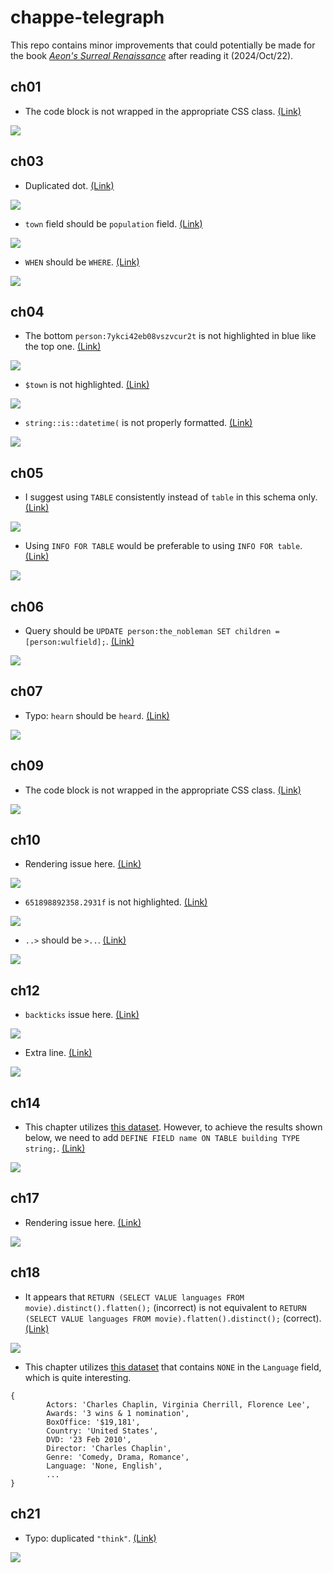 # chappe-telegraph

This repo contains minor improvements that could potentially be made for the book [*Aeon's Surreal Renaissance*](https://surrealdb.com/learn/book) after reading it (2024/Oct/22).

## ch01
* The code block is not wrapped in the appropriate CSS class. [(Link)](https://surrealdb.com/learn/book/chapter-01#installing-starting-and-connecting-to-surrealdb)

![](./img/ch01/01-code-block.png)

## ch03
* Duplicated dot. [(Link)](https://surrealdb.com/learn/book/chapter-03#surrealdb-architecture)

![](./img/ch03/01-dup-dot.png)

* `town` field should be `population` field. [(Link)](https://surrealdb.com/learn/book/chapter-03#the-null-and-none-types)

![](./img/ch03/02-field.png)


* `WHEN` should be `WHERE`. [(Link)](https://surrealdb.com/learn/book/chapter-03#5-how-would-you-then-return-all-of-these-towns-if-their-name-is-greater-than-the-value-m)

![](./img/ch03/03-q5.png)


## ch04
* The bottom `person:7ykci42eb08vszvcur2t` is not highlighted in blue like the top one. [(Link)](https://surrealdb.com/learn/book/chapter-04#returning-before-after-and-more)

![](./img/ch04/01-color.png)


* `$town` is not highlighted. [(Link)](https://surrealdb.com/learn/book/chapter-04#for-loops)

![](./img/ch04/02-highlight.png)

* `string::is::datetime(` is not properly formatted. [(Link)](https://surrealdb.com/learn/book/chapter-04#datetimes-string-prefixes-durations-and-sleeping)

![](./img/ch04/03-fmt.png)


## ch05
* I suggest using `TABLE` consistently instead of `table` in this schema only.
[(Link)](https://surrealdb.com/learn/book/chapter-05#schema-basics)

![](./img/ch05/01-table.png)

* Using `INFO FOR TABLE` would be preferable to using `INFO FOR table`.
[(Link)](https://surrealdb.com/learn/book/chapter-05#info-for-table-and-properties-inside-arrays)

![](./img/ch05/02-table.png)

## ch06
* Query should be `UPDATE person:the_nobleman SET children = [person:wulfield];`.
[(Link)](https://surrealdb.com/learn/book/chapter-06#relate)

![](./img/ch06/01-sql.png)

## ch07
* Typo: `hearn` should be `heard`.
[(Link)](https://surrealdb.com/learn/book/chapter-07#more-advanced-relational-queries)

![](./img/ch07/01-typo.png)

## ch09
* The code block is not wrapped in the appropriate CSS class.
[(Link)](https://surrealdb.com/learn/book/chapter-09#strictness-across-the-entire-database)

![](./img/ch09/01-code-block.png)

## ch10
* Rendering issue here.
[(Link)](https://surrealdb.com/learn/book/chapter-10#geo-functions)


![](./img/ch10/01-render.png)


* `651898892358.2931f` is not highlighted.
[(Link)](https://surrealdb.com/learn/book/chapter-10#geo-functions)


![](./img/ch10/02-highlight.png)


* `..>` should be `>..`.
[(Link)](https://surrealdb.com/learn/book/chapter-10#comparing-values-and-complex-record-id-behaviour)

![](./img/ch10/03-typo.png)


## ch12
* `backticks` issue here.
[(Link)](https://surrealdb.com/learn/book/chapter-12#changefeeds-and-the-show-statement)

![](./img/ch12/01-backtick.png)

* Extra line. 
[(Link)](https://surrealdb.com/learn/book/chapter-12#3-the-following-data-is-divided-into-planet-star-and-moon-record-types-using-method-syntax-how-could-you-combine-them-into-a-single-array-of-objects-that-has-the-table-name-as-the-type-and-the-table-id-as-its-name)

![](./img/ch12/02-extra-line.png)


## ch14

* This chapter utilizes [this dataset](https://datasets.surrealdb.com/learn/book/book-part-8-dataset.surql). However, to achieve the results shown below, we need to add `DEFINE FIELD name ON TABLE building TYPE string;`.
[(Link)](https://surrealdb.com/learn/book/chapter-14#using-the-explorer-view-to-visualize-relations)

![](./img/ch14/01-define-field.png)

## ch17
* Rendering issue here. [(Link)](https://surrealdb.com/learn/book/chapter-17#viewing-external-dependencies-inside-cargotoml)

![](./img/ch17/01-render.png)

## ch18
* It appears that `RETURN (SELECT VALUE languages FROM movie).distinct().flatten();` (incorrect) is not equivalent to `RETURN (SELECT VALUE languages FROM movie).flatten().distinct();` (correct).
[(Link)](https://surrealdb.com/learn/book/chapter-18#genres-languages)

![](./img/ch18/01-sql.png)
* This chapter utilizes [this dataset](https://datasets.surrealdb.com/learn/book/book-naive-movies.surql) that contains `NONE` in the `Language` field, which is quite interesting.
```
{
		Actors: 'Charles Chaplin, Virginia Cherrill, Florence Lee',
		Awards: '3 wins & 1 nomination',
		BoxOffice: '$19,181',
		Country: 'United States',
		DVD: '23 Feb 2010',
		Director: 'Charles Chaplin',
		Genre: 'Comedy, Drama, Romance',
		Language: 'None, English',
        ...
}
```

## ch21

* Typo: duplicated `"think"`. [(Link)](https://surrealdb.com/learn/book/chapter-21#a-farewell-to-failure)

![](./img/ch21/01-typo.png)